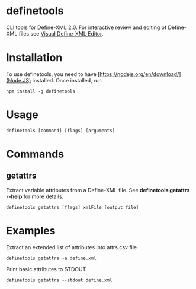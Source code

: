 definetools
===========
CLI tools for Define-XML 2.0. For interactive review and editing of Define-XML files see [Visual Define-XML Editor](https://defineeditor.com).

# Installation
To use definetools, you need to have [https://nodejs.org/en/download/](Node.JS) installed. Once installed, run
```
npm install -g definetools
```
# Usage
```
definetools [command] [flags] [arguments]
```
# Commands
## getattrs
Extract variable attributes from a Define-XML file. See **definetools getattrs --help** for more details.
```
definetools getattrs [flags] xmlFile [output file]
```
# Examples
Extract an extended list of attributes into attrs.csv file
```
definetools getattrs -e define.xml
```
Print basic attributes to STDOUT
```
definetools getattrs --stdout define.xml
```
